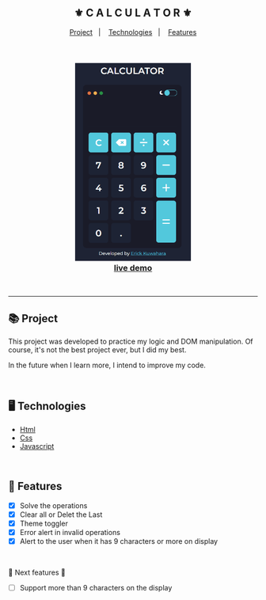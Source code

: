 <div align="center">
    <h2>⚜️ C A L C U L A T O R ⚜️</h2>
</div>

<p align="center">
    <a href="#-project">Project</a>&nbsp;&nbsp;&nbsp;|&nbsp;&nbsp;&nbsp;
    <a href="#-technologies">Technologies</a>&nbsp;&nbsp;&nbsp;|&nbsp;&nbsp;&nbsp;
    <a href="#-features">Features</a>
</p>

<br>

<h3 align="center">
    <img src="./.github/calculator.gif" alt="project gif" height="400px">
    <br>
    <a href="https://erickks.github.io/calculator/">live demo</a>
</h3>

<br><hr>

## 📚 Project
<p>This project was developed to practice my logic and DOM manipulation. Of course, it's not the best project ever, but I did my best. </p>
<p>In the future when I learn more, I intend to improve my code.</p>

<br>

## 🖥 Technologies
  * [Html](https://www.w3schools.com/html/)
  * [Css](https://www.w3schools.com/css/)
  * [Javascript](https://www.javascripttutorial.net/)

<br>

## 🧾 Features
- [x] Solve the operations
- [x] Clear all or Delet the Last
- [x] Theme toggler
- [x] Error alert in invalid operations
- [x] Alert to the user when it has 9 characters or more on display

<br>

🚧 Next features 🚧
- [ ] Support more than 9 characters on the display
